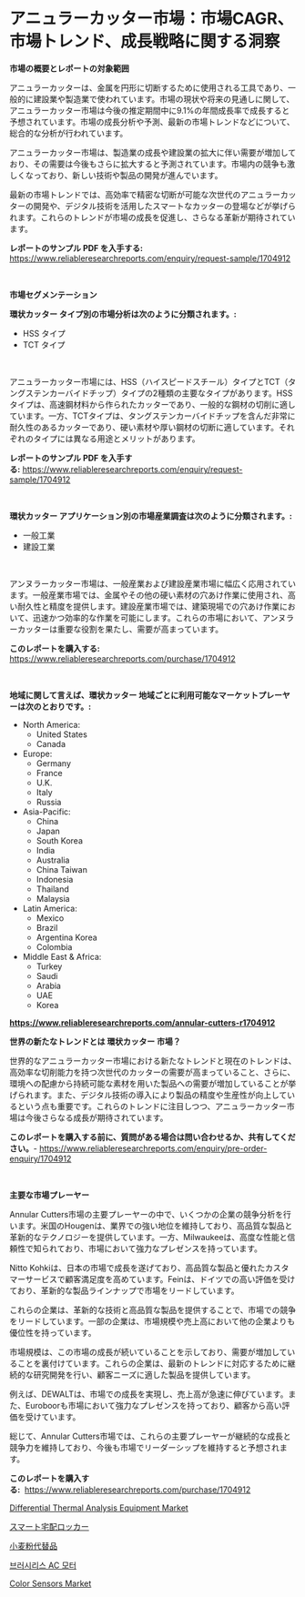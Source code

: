 <p><h1>アニュラーカッター市場：市場CAGR、市場トレンド、成長戦略に関する洞察</h1></p><p><strong>市場の概要とレポートの対象範囲</strong></p>
<p><p>アニュラーカッターは、金属を円形に切断するために使用される工具であり、一般的に建設業や製造業で使われています。市場の現状や将来の見通しに関して、アニュラーカッター市場は今後の推定期間中に9.1%の年間成長率で成長すると予想されています。市場の成長分析や予測、最新の市場トレンドなどについて、総合的な分析が行われています。</p><p>アニュラーカッター市場は、製造業の成長や建設業の拡大に伴い需要が増加しており、その需要は今後もさらに拡大すると予測されています。市場内の競争も激しくなっており、新しい技術や製品の開発が進んでいます。</p><p>最新の市場トレンドでは、高効率で精密な切断が可能な次世代のアニュラーカッターの開発や、デジタル技術を活用したスマートなカッターの登場などが挙げられます。これらのトレンドが市場の成長を促進し、さらなる革新が期待されています。</p></p>
<p><strong>レポートのサンプル PDF を入手する:</strong> <a href="https://www.reliableresearchreports.com/enquiry/request-sample/1704912">https://www.reliableresearchreports.com/enquiry/request-sample/1704912</a></p>
<p>&nbsp;</p>
<p><strong>市場セグメンテーション</strong></p>
<p><strong>環状カッター タイプ別の市場分析は次のように分類されます。:</strong></p>
<p><ul><li>HSS タイプ</li><li>TCT タイプ</li></ul></p>
<p>&nbsp;</p>
<p><p>アニュラーカッター市場には、HSS（ハイスピードスチール）タイプとTCT（タングステンカーバイドチップ）タイプの2種類の主要なタイプがあります。HSSタイプは、高速鋼材料から作られたカッターであり、一般的な鋼材の切削に適しています。一方、TCTタイプは、タングステンカーバイドチップを含んだ非常に耐久性のあるカッターであり、硬い素材や厚い鋼材の切断に適しています。それぞれのタイプには異なる用途とメリットがあります。</p></p>
<p><strong>レポートのサンプル PDF を入手する:</strong>&nbsp;<a href="https://www.reliableresearchreports.com/enquiry/request-sample/1704912">https://www.reliableresearchreports.com/enquiry/request-sample/1704912</a></p>
<p>&nbsp;</p>
<p><strong> 環状カッター アプリケーション別の市場産業調査は次のように分類されます。:</strong></p>
<p><ul><li>一般工業</li><li>建設工業</li></ul></p>
<p>&nbsp;</p>
<p><p>アンヌラーカッター市場は、一般産業および建設産業市場に幅広く応用されています。一般産業市場では、金属やその他の硬い素材の穴あけ作業に使用され、高い耐久性と精度を提供します。建設産業市場では、建築現場での穴あけ作業において、迅速かつ効率的な作業を可能にします。これらの市場において、アンヌラーカッターは重要な役割を果たし、需要が高まっています。</p></p>
<p><strong>このレポートを購入する:</strong>&nbsp; <a href="https://www.reliableresearchreports.com/purchase/1704912">https://www.reliableresearchreports.com/purchase/1704912</a></p>
<p>&nbsp;</p>
<p><strong>地域に関して言えば、環状カッター 地域ごとに利用可能なマーケットプレーヤーは次のとおりです。:</strong></p>
<p><ul>
    <li>
        North America:
        <ul>
            <li>United States</li>
            <li>Canada</li>
        </ul>
    </li>
    <li>
        Europe:
        <ul>
            <li>Germany</li>
            <li>France</li>
            <li>U.K.</li>
            <li>Italy</li>
            <li>Russia</li>
        </ul>
    </li>
    <li>
        Asia-Pacific:
        <ul>
            <li>China</li>
            <li>Japan</li>
            <li>South Korea</li>
            <li>India</li>
            <li>Australia</li>
            <li>China Taiwan</li>
            <li>Indonesia</li>
            <li>Thailand</li>
            <li>Malaysia</li>
        </ul>
    </li>
    <li>
        Latin America:
        <ul>
            <li>Mexico</li>
            <li>Brazil</li>
            <li>Argentina Korea</li>
            <li>Colombia</li>
        </ul>
    </li>
    <li>
        Middle East & Africa:
        <ul>
            <li>Turkey</li>
            <li>Saudi</li>
            <li>Arabia</li>
            <li>UAE</li>
            <li>Korea</li>
        </ul>
    </li>
    </ul></p>
<p><strong><a href="https://www.reliableresearchreports.com/annular-cutters-r1704912">https://www.reliableresearchreports.com/annular-cutters-r1704912</a></strong>&nbsp;</p>
<p><strong>世界の新たなトレンドとは 環状カッター 市場？</strong></p>
<p><p>世界的なアニュラーカッター市場における新たなトレンドと現在のトレンドは、高効率な切削能力を持つ次世代のカッターの需要が高まっていること、さらに、環境への配慮から持続可能な素材を用いた製品への需要が増加していることが挙げられます。また、デジタル技術の導入により製品の精度や生産性が向上しているという点も重要です。これらのトレンドに注目しつつ、アニュラーカッター市場は今後さらなる成長が期待されています。</p></p>
<p><strong>このレポートを購入する前に、質問がある場合は問い合わせるか、共有してください。</strong>- <a href="https://www.reliableresearchreports.com/enquiry/pre-order-enquiry/1704912">https://www.reliableresearchreports.com/enquiry/pre-order-enquiry/1704912</a></p>
<p>&nbsp;</p>
<p><strong>主要な市場プレーヤー</strong></p>
<p><p>Annular Cutters市場の主要プレーヤーの中で、いくつかの企業の競争分析を行います。米国のHougenは、業界での強い地位を維持しており、高品質な製品と革新的なテクノロジーを提供しています。一方、Milwaukeeは、高度な性能と信頼性で知られており、市場において強力なプレゼンスを持っています。</p><p>Nitto Kohkiは、日本の市場で成長を遂げており、高品質な製品と優れたカスタマーサービスで顧客満足度を高めています。Feinは、ドイツでの高い評価を受けており、革新的な製品ラインナップで市場をリードしています。</p><p>これらの企業は、革新的な技術と高品質な製品を提供することで、市場での競争をリードしています。一部の企業は、市場規模や売上高において他の企業よりも優位性を持っています。</p><p>市場規模は、この市場の成長が続いていることを示しており、需要が増加していることを裏付けています。これらの企業は、最新のトレンドに対応するために継続的な研究開発を行い、顧客ニーズに適した製品を提供しています。</p><p>例えば、DEWALTは、市場での成長を実現し、売上高が急速に伸びています。また、Euroboorも市場において強力なプレゼンスを持っており、顧客から高い評価を受けています。</p><p>総じて、Annular Cutters市場では、これらの主要プレーヤーが継続的な成長と競争力を維持しており、今後も市場でリーダーシップを維持すると予想されます。</p></p>
<p><strong>このレポートを購入する:</strong>&nbsp;&nbsp;<a href="https://www.reliableresearchreports.com/purchase/1704912">https://www.reliableresearchreports.com/purchase/1704912</a></p>
<p><p><a href="https://view.publitas.com/reportprime-1/differential-thermal-analysis-equipment-market-size-market-outlook-and-market-forecast-2024-to-2031/">Differential Thermal Analysis Equipment Market</a></p><p><a href="https://github.com/cbigkbh02719/Market-Research-Report-List-1/blob/main/674312124915.md">スマート宅配ロッカー</a></p><p><a href="https://github.com/ReganWisoky2023/Market-Research-Report-List-1/blob/main/451010324975.md">小麦粉代替品</a></p><p><a href="https://github.com/vsr06p4p49/Market-Research-Report-List-1/blob/main/215520124697.md">브러시리스 AC 모터</a></p><p><a href="https://github.com/provorikovar/Market-Research-Report-List-3/blob/main/color-sensors-market.md">Color Sensors Market</a></p></p>